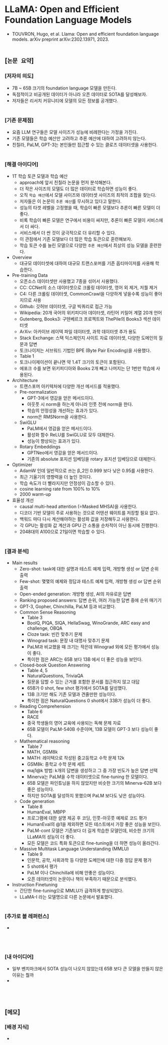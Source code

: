 # LLaMA: Open and Efficient Foundation Language Models
* TOUVRON, Hugo, et al. Llama: Open and efficient foundation language models. arXiv preprint arXiv:2302.13971, 2023.
<br><br>

## [`논문 요약`]

### [저자의 의도]
* 7B ~ 65B 크기의 foundation language 모델을 만든다.
* 독점적이고 비공개된 데이터가 아니라 오픈 데이터로 SOTA를 달성해보자.
* 저자들은 리서치 커뮤니티에 모델의 모든 정보를 공개했다.
<br><br>

### [기존 문제점]
* 요즘 LLM 연구들은 모델 사이즈가 성능에 비례한다는 가정을 가진다.
* 기존 모델들은 학습 예산만 고려하고 추론 예산에 대하여 고려하지 않는다.
* 친칠라, PaLM, GPT-3는 본인들만 접근할 수 있는 클로즈 데이터셋을 사용한다.
<br><br>

### [해결 아이디어]
* 1T 학습 토큰 모델과 학습 예산
    * approach에 앞서 친칠라 논문을 먼저 분석해본다.
    * 더 작은 사이즈의 모델도 더 많은 데이터로 학습하면 성능이 좋다. 
    * 오직 `학습 예산`에서 모델 사이즈와 데이터셋 사이즈의 최적의 조합을 찾는다.
    * 저자들은 이 논문이 `추론 예산`를 무시하고 있다고 말한다.
    * 성능의 타겟 레벨을 고정했을 때, 학습이 빠른 모델보다 추론이 빠른 모델이 더 좋다.
    * 비록 학습이 빠른 모델은 연구에서 비용이 싸지만, 추론이 빠른 모델이 서비스에서 더 싸다.
    * 서비스에서 더 싼 것이 궁극적으로 더 유리할 수 있다.
    * 이 관점에서 기존 모델보다 더 많은 학습 토큰으로 훈련해보자.
    * 학습 토큰 수를 늘린 모델으로 다양한 `추론 예산`에서 최상의 성능 모델을 훈련한다.
* Overview
    * 대규모 데이터셋에 대하여 대규모 트랜스포머를 기존 옵티마이저를 사용해 학습한다.
* Pre-training Data
    * 오픈소스 데이터셋만 사용했고 7종을 섞어서 사용했다.
    * CC: CCNet의 소스 데이터셋으로 크롤링 데이터셋, 영어 외 제거, 저퀄 제거
    * C4: 다른 크롤링 데이터셋, CommonCrawl을 다양하게 넣을수록 성능이 좋아지므로 사용
    * Github: 깃허브 데이터셋, 구글 빅쿼리로 접근 가능
    * Wikipedia: 20개 국어의 위키피디아 데이터셋, 라틴어 키릴어 계열 20개 언어
    * Gutenberg, Books3: 구텐베르크 프로젝트와 ThePile의 Books3 섹션 데이터셋
    * ArXiv: 아카이브 레이텍 파일 데이터셋, 과학 데이터셋 추가 용도
    * Stack Exchange: 스택 익스체인지 사이트 자료 데이터셋, 다양한 도메인의 질문과 답변
    * 토크나이저는 서브워드 기법인 BPE (Byte Pair Encoding)을 사용했다.
    * Table 1
    * 토크나이제이션이 끝나면 약 1.4T 크기의 토큰이 포함된다.
    * 에포크 수를 보면 위키피디아와 Books 2개 빼고 나머지는 단 1번만 학습에 사용된다.
* Architecture
    * 트랜스포머 아키텍처에 다양한 개선 메서드를 적용했다.
    * Pre-normalization
        * GPT-3에서 영감을 얻은 메서드이다.
        * 아웃풋 시 norm을 하는게 아니라 인풋 전에 norm을 한다.
        * 학습의 안정성을 개선하는 효과가 있다.
        * norm은 RMSNorm을 사용한다.
    * SwiGLU
        * PaLM에서 영감을 얻은 메서드이다.
        * 활성화 함수 ReLU를 SwiGLU로 모두 대체한다.
        * 성능이 향상되는 효과가 있다.
    * Rotary Embeddings
        * GPTNeo에서 영감을 얻은 메서드이다.
        * 기존의 absolute 포지션 임베딩을 rotary 포지션 임베딩으로 대체한다.
* Optimizer
    * AdamW 인데 일반적으로 쓰는 β_2인 0.999 보다 낮은 0.95를 사용한다.
    * 최근 기울기의 영향력을 더 높인 것이다.
    * 학습 속도가 더 빨라지지만 안정성이 감소할 수 있다.
    * cosine learning rate from 100% to 10%
    * 2000 warm-up
* 효율성 개선
    * causal multi-head attention (=Masked MHSA)을 사용한다.
    * 디코더 기반 모델이 주로 사용하는 것으로 어텐션 웨이트를 저장할 필요 없다.
    * 백워드 마다 다시 계산해야하는 활성화 값을 저장해두고 사용한다.
    * 각 GPU는 활성화 값 계산과 GPU 간 소통을 순차적이 아닌 동시에 진행한다.
    * 2048대의 A100으로 21일이면 학습할 수 있다.
<br><br>

### [결과 분석]
* Main results
    * Zero-shot: task에 대한 설명과 테스트 예제 입력, 개방형 생성 or 답변 순위 출력
    * Few-shot: 몇몇의 예제와 정답과 테스트 예제 입력, 개방형 생성 or 답변 순위 출력
    * Open-ended generation: 개방형 생성, AI의 자유로운 답변
    * Ranking proposed answers: 답변 순위, 여러 가능한 답변 중에 순위 매기기
    * GPT-3, Gopher, Chinchilla, PaLM 등과 비교했다.
    * Common Sense Reasoning
        * Table 3
        * BoolQ, PIQA, SIQA, HellaSwag, WinoGrande, ARC easy and challenge, OBQA
        * Cloze task: 빈칸 맞추기 문제
        * Winograd task: 문장 내 대명사 맞추기 문제
        * PaLM과 비교했을 때 크기는 작은데 Winograd 외에 모든 평가에서 성능이 좋다.
        * 특이한 점은 ARC는 65B 보다 13B 에서 더 좋은 성능을 보인다.
    * Closed-book Question Answering
        * Table 4, 5
        * NaturalQuestions, TriviaQA
        * 질문을 답할 수 있는 근거를 포함한 문서를 접근하지 않고 대답
        * 65B가 0 shot, few shot 평가에서 SOTA를 달성했다.
        * 13B 크기만 해도 기존 모델과 견줄만한 성능이다.
        * 특이한 점은 NaturalQuestions 0 shot에서 33B가 성능이 더 좋다.
    *  Reading Comprehension
        * Table 6
        * RACE
        * 중국 학생들의 영어 교육에 사용되는 독해 문제 자료
        * 65B 모델이 PaLM-540B 수준이며, 13B 모델이 GPT-3 보다 성능이 좋다.
    * Mathematical reasoning
        * Table 7
        * MATH, GSM8k
        * MATH: 레이텍으로 작성된 중고등학교 수학 문제 12k
        * GSM8k: 중학교 수학 문제 세트
        * maj1@k 방법: k개의 답변을 생성하고 그 중 가장 빈도가 높은 답변 선택
        * Minerva는 PaLM을 수학 데이터셋으로 fine-tuning 한 모델이다.
        * 65B 모델은 파인튜닝을 하지 않았지만 비슷한 크기의 Minerva-62B 보다 좋은 성능이다.
        * 하지만 SOTA를 달성하지 못했으며 PaLM 보다도 낮은 성능이다.
    * Code generation
        * Table 8
        * HumanEval, MBPP
        * 프로그램에 대한 설명 제공 후 코딩, 인풋-아웃풋 예제로 코드 평가
        * HumanEval의 @1을 제외하면 모든 테스트에서 가장 좋은 성능을 보인다.
        * PaLM-cont 모델은 기존보다 더 길게 학습한 모델인데, 비슷한 크기의 LLaMA의 성능이 더 좋다.
        * 모든 모델은 코드 특화 토큰으로 fine-tuning을 더 하면 성능이 올라간다.
    * Massive Multitask Language Understanding (MMLU)
        * Table 9
        * 인문학, 공학, 사회과학 등 다양한 도메인에 대한 다중 정답 문제 평가
        * 5 shot에서 평가
        * PaLM 이나 Chinchilla에 비해 안좋은 성능이다.
        * 오픈 데이터셋이 논문이나 책이 부족하기 때문으로 분석했다.
* Instruction Finetuning
    * 간단한 fine-tuning으로 MMLU가 급격하게 향상되었다.
    * LLaMA-I 라는 모델명으로 다른 논문에서 발표했다.
<br><br>

### [추가로 볼 레퍼런스]
* 
<br><br>

### [내 아이디어]
* 일부 벤치마크에서 SOTA 성능이 나오지 않았는데 65B 보다 큰 모델을 만들지 않은 이유는 뭘까
* 
<br><br>



## [`메모`]

### [배경 지식]
* 
<br><br>



